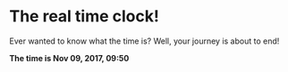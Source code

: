 # The real time clock!

Ever wanted to know what the time is? Well, your journey is about to end!

**The time is Nov 09, 2017, 09:50**